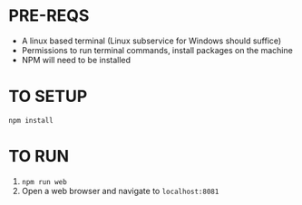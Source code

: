 # PRE-REQS
* A linux based terminal (Linux subservice for Windows should suffice)
* Permissions to run terminal commands, install packages on the machine
* NPM will need to be installed 

# TO SETUP
```npm install```

# TO RUN
1. ```npm run web```
1. Open a web browser and navigate to ```localhost:8081```